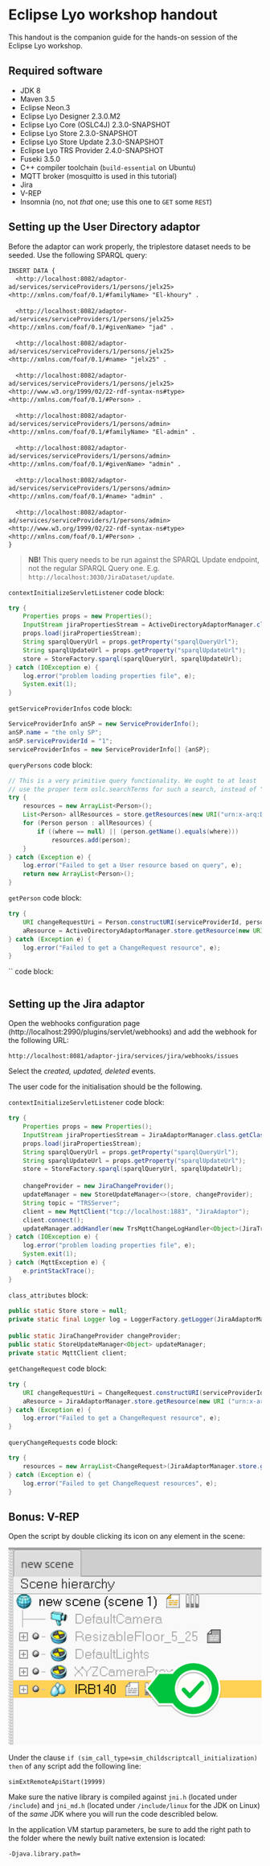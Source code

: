 # Eclipse Lyo workshop handout

This handout is the companion guide for the hands-on session of the Eclipse Lyo workshop.

## Required software

- JDK 8
- Maven 3.5
- Eclipse Neon.3
- Eclipse Lyo Designer 2.3.0.M2
- Eclipse Lyo Core (OSLC4J) 2.3.0-SNAPSHOT
- Eclipse Lyo Store 2.3.0-SNAPSHOT
- Eclipse Lyo Store Update 2.3.0-SNAPSHOT
- Eclipse Lyo TRS Provider 2.4.0-SNAPSHOT
- Fuseki 3.5.0
- C++ compiler toolchain (`build-essential` on Ubuntu)
- MQTT broker (mosquitto is used in this tutorial)
- Jira
- V-REP
- Insomnia (no, not _that_ one; use this one to `GET` some `REST`)

## Setting up the User Directory adaptor

Before the adaptor can work properly, the triplestore dataset needs to be seeded. Use the following SPARQL query:

```sparql
INSERT DATA {
  <http://localhost:8082/adaptor-ad/services/serviceProviders/1/persons/jelx25> <http://xmlns.com/foaf/0.1/#familyName> "El-khoury" .

  <http://localhost:8082/adaptor-ad/services/serviceProviders/1/persons/jelx25> <http://xmlns.com/foaf/0.1/#givenName> "jad" .

  <http://localhost:8082/adaptor-ad/services/serviceProviders/1/persons/jelx25> <http://xmlns.com/foaf/0.1/#name> "jelx25" .

  <http://localhost:8082/adaptor-ad/services/serviceProviders/1/persons/jelx25> <http://www.w3.org/1999/02/22-rdf-syntax-ns#type> <http://xmlns.com/foaf/0.1/#Person> .

  <http://localhost:8082/adaptor-ad/services/serviceProviders/1/persons/admin> <http://xmlns.com/foaf/0.1/#familyName> "El-admin" .

  <http://localhost:8082/adaptor-ad/services/serviceProviders/1/persons/admin> <http://xmlns.com/foaf/0.1/#givenName> "admin" .

  <http://localhost:8082/adaptor-ad/services/serviceProviders/1/persons/admin> <http://xmlns.com/foaf/0.1/#name> "admin" .

  <http://localhost:8082/adaptor-ad/services/serviceProviders/1/persons/admin> <http://www.w3.org/1999/02/22-rdf-syntax-ns#type> <http://xmlns.com/foaf/0.1/#Person> .
}
```

> **NB!** This query needs to be run against the SPARQL Update endpoint, not the regular SPARQL Query one. E.g. `http://localhost:3030/JiraDataset/update`.

`contextInitializeServletListener` code block:

```java
try {
    Properties props = new Properties();
    InputStream jiraPropertiesStream = ActiveDirectoryAdaptorManager.class.getClassLoader().getResourceAsStream("jira.properties");
    props.load(jiraPropertiesStream);
    String sparqlQueryUrl = props.getProperty("sparqlQueryUrl");
    String sparqlUpdateUrl = props.getProperty("sparqlUpdateUrl");
    store = StoreFactory.sparql(sparqlQueryUrl, sparqlUpdateUrl);
} catch (IOException e) {
    log.error("problem loading properties file", e);
    System.exit(1);
}
```

`getServiceProviderInfos` code block:

```java
ServiceProviderInfo anSP = new ServiceProviderInfo();
anSP.name = "the only SP";
anSP.serviceProviderId = "1";
serviceProviderInfos = new ServiceProviderInfo[] {anSP};
```

`queryPersons` code block:

```java
// This is a very primitive query functionality. We ought to at least
// use the proper term oslc.searchTerms for such a search, instead of "where".
try {
    resources = new ArrayList<Person>();
    List<Person> allResources = store.getResources(new URI("urn:x-arq:DefaultGraph"), Person.class, 100, 0);
    for (Person person : allResources) {
        if ((where == null) || (person.getName().equals(where)))
            resources.add(person);
    }
} catch (Exception e) {
    log.error("Failed to get a User resource based on query", e);
    return new ArrayList<Person>();
}
```

`getPerson` code block:

```java
try {
    URI changeRequestUri = Person.constructURI(serviceProviderId, personId);
    aResource = ActiveDirectoryAdaptorManager.store.getResource(new URI ("urn:x-arq:DefaultGraph"), changeRequestUri, Person.class);
} catch (Exception e) {
    log.error("Failed to get a ChangeRequest resource", e);
}
```

`` code block:

```java

```


## Setting up the Jira adaptor

Open the webhooks configuration page (http://localhost:2990/plugins/servlet/webhooks) and add the webhook for the following URL:

    http://localhost:8081/adaptor-jira/services/jira/webhooks/issues

Select the _created, updated, deleted_ events.

The user code for the initialisation should be the following.

`contextInitializeServletListener` code block:

```java
try {
    Properties props = new Properties();
    InputStream jiraPropertiesStream = JiraAdaptorManager.class.getClassLoader().getResourceAsStream("jira.properties");
    props.load(jiraPropertiesStream);
    String sparqlQueryUrl = props.getProperty("sparqlQueryUrl");
    String sparqlUpdateUrl = props.getProperty("sparqlUpdateUrl");
    store = StoreFactory.sparql(sparqlQueryUrl, sparqlUpdateUrl);

    changeProvider = new JiraChangeProvider();
    updateManager = new StoreUpdateManager<>(store, changeProvider);
    String topic = "TRSServer";
    client = new MqttClient("tcp://localhost:1883", "JiraAdaptor");
    client.connect();
    updateManager.addHandler(new TrsMqttChangeLogHandler<Object>(JiraTrsService.changeHistories, client, topic));
} catch (IOException e) {
    log.error("problem loading properties file", e);
    System.exit(1);
} catch (MqttException e) {
    e.printStackTrace();
}
```

`class_attributes` block:

```java
public static Store store = null;
private static final Logger log = LoggerFactory.getLogger(JiraAdaptorManager.class);

public static JiraChangeProvider changeProvider;
public static StoreUpdateManager<Object> updateManager;
private static MqttClient client;
```

`getChangeRequest` code block:

```java
try {
    URI changeRequestUri = ChangeRequest.constructURI(serviceProviderId, changeRequestId);
    aResource = JiraAdaptorManager.store.getResource(new URI ("urn:x-arq:DefaultGraph"), changeRequestUri, ChangeRequest.class);
} catch (Exception e) {
    log.error("Failed to get a ChangeRequest resource", e);
}
```

`queryChangeRequests` code block:

```java
try {
    resources = new ArrayList<ChangeRequest>(JiraAdaptorManager.store.getResources(new URI ("urn:x-arq:DefaultGraph"), ChangeRequest.class));
} catch (Exception e) {
    log.error("Failed to get ChangeRequest resources", e);
}
```

## Bonus: V-REP

Open the script by double clicking its icon on any element in the scene:

![](img/script.png)

Under the clause `if (sim_call_type=sim_childscriptcall_initialization) then` of any script add the following line:

    simExtRemoteApiStart(19999)

Make sure the native library is compiled against `jni.h` (located under `/include`) and `jni_md.h` (located under `/include/linux` for the JDK on Linux) of the _same_ JDK where you will run the code describled below.

In the application VM startup parameters, be sure to add the right path to the folder where the newly built native extension is located:

    -Djava.library.path=